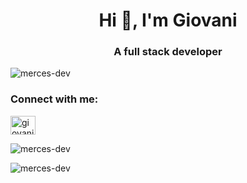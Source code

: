 <h1 align="center">Hi 👋, I'm Giovani</h1>
<h3 align="center">A full stack developer</h3>

<p align="left">
  <img
    src="https://komarev.com/ghpvc/?username=merces-dev&label=Profile%20views&color=0e75b6&style=flat"
    alt="merces-dev"
  />
</p>

<h3 align="left">Connect with me:</h3>
<p align="left">
  <a href="https://linkedin.com/in/giovani-merces" target="blank">
    <img
      align="center"
      src="https://raw.githubusercontent.com/rahuldkjain/github-profile-readme-generator/master/src/images/icons/Social/linked-in-alt.svg"
      alt="giovani-merces"
      height="30"
      width="40"
    />
  </a>
</p>
<p>
  <img
    align="center"
    src="https://github-readme-stats.vercel.app/api/top-langs?username=merces-dev&show_icons=true&locale=en&layout=compact"
    alt="merces-dev"
  />
</p>
<p>
  <img
    align="center"
    src="https://github-readme-streak-stats.herokuapp.com/?user=merces-dev&"
    alt="merces-dev"
  />
</p>

